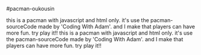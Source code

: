 #pacman-oukousin

this is a pacman with javascript and html only. 
it's use the pacman-sourceCode made by 'Coding With Adam'.
and I make that players can have more fun.
try play it!!
this is a pacman with javascript and html only.
it's use the pacman-sourceCode made by 'Coding With Adam'.
and I make that players can have more fun.
try play it!!
